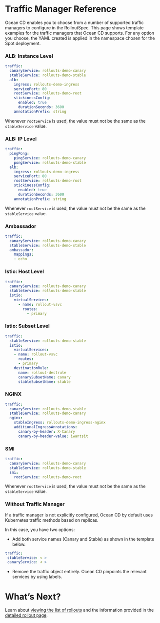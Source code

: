 # Traffic Manager Reference

Ocean CD enables you to choose from a number of supported traffic managers to configure in the RolloutSpec. This page shows template examples for the traffic managers that Ocean CD supports. For any option you choose, the YAML created is applied in the namespace chosen for the Spot deployment.

### ALB: Instance Level

```yaml
traffic:
  canaryService: rollouts-demo-canary
  stableService: rollouts-demo-stable
  alb:
    ingress: rollouts-demo-ingress
    servicePort: 80
    rootService: rollouts-demo-root
    stickinessConfig:
      enabled: true
      durationSeconds: 3600
    annotationPrefix: string
```

Whenever `rootService` is used, the value must not be the same as the `stableService` value.

### ALB: IP Level

```yaml
traffic:
  pingPong:
    pingService: rollouts-demo-canary
    pongService: rollouts-demo-stable
  alb:
    ingress: rollouts-demo-ingress
    servicePort: 80
    rootService: rollouts-demo-root
    stickinessConfig:
      enabled: true
      durationSeconds: 3600
    annotationPrefix: string     
```

Whenever `rootService` is used, the value must not be the same as the `stableService` value.

### Ambassador

```yaml
traffic:
  canaryService: rollouts-demo-canary
  stableService: rollouts-demo-stable
  ambassador:
    mappings:
    - echo
```

### Istio: Host Level

```yaml
traffic:
  canaryService: rollouts-demo-canary
  stableService: rollouts-demo-stable
  istio:
    virtualServices:
      - name: rollout-vsvc
        routes:
          - primary
```

### Istio: Subset Level

```yaml
traffic:
  stableService: rollouts-demo-stable
  istio:
    virtualServices:
    - name: rollout-vsvc
      routes:
      - primary
    destinationRule:
      name: rollout-destrule
      canarySubsetName: canary
      stableSubsetName: stable
```

### NGINX

```yaml
traffic:
  canaryService: rollouts-demo-stable
  stableService: rollouts-demo-canary
  nginx:
    stableIngress: rollouts-demo-ingress-nginx
    additionalIngressAnnotations:
      canary-by-header: X-Canary
      canary-by-header-value: iwantsit    
```

### SMI

```yaml
traffic:
  canaryService: rollouts-demo-canary
  stableService: rollouts-demo-stable
  smi:
    rootService: rollouts-demo-root
```

Whenever `rootService` is used, the value must not be the same as the `stableService` value.

### Without Traffic Manager  
If a traffic manager is not explicitly configured, Ocean CD by default uses Kubernetes traffic methods based on replicas.  

In this case, you have two options:  

* Add both service names (Canary and Stable)  as shown in the template below.

```yaml
traffic:
 stableService: < >
 canaryService: < >
 ```

* Remove the traffic object entirely. Ocean CD pinpoints the relevant services by using labels.

# What’s Next?

Learn about [viewing the list of rollouts](ocean-cd/tutorials/view-rollouts/) and the information provided in the [detailed rollout page](ocean-cd/tutorials/view-rollouts/detailed-rollout).
